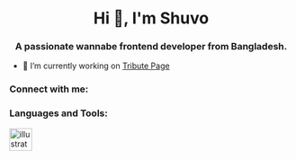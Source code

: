 <h1 align="center">Hi 👋, I'm Shuvo</h1>
<h3 align="center">A passionate wannabe frontend developer from Bangladesh.</h3>

- 🔭 I’m currently working on [Tribute Page](https://github.com/shuvosarkar96/surveyform-prework.git)

<h3 align="left">Connect with me:</h3>
<p align="left">
</p>

<h3 align="left">Languages and Tools:</h3>
<p align="left"> <a href="https://www.adobe.com/in/products/illustrator.html" target="_blank" rel="noreferrer"> <img src="https://www.vectorlogo.zone/logos/adobe_illustrator/adobe_illustrator-icon.svg" alt="illustrator" width="40" height="40"/> </a> </p>
